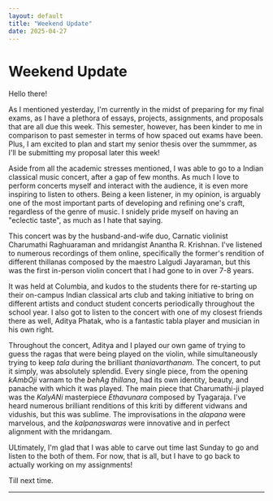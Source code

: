 ```yaml
---
layout: default
title: "Weekend Update"
date: 2025-04-27
---
```


# Weekend Update

Hello there!

As I mentioned yesterday, I'm currently in the midst of preparing for my final exams, as I have a plethora of essays, projects, assignments, and proposals that are all due this week. This semester, however, has been kinder to me in comparison to past semester in terms of how spaced out exams have been. Plus, I am excited to plan and start my senior thesis over the summmer, as I'll be submitting my proposal later this week!

Aside from all the academic stresses mentioned, I was able to go to a Indian classical music concert, after a gap of few months. As much I love to perform concerts myself and interact with the audience, it is even more inspiring to listen to others. Being a keen listener, in my opinion, is arguably one of the most important parts of developing and refining one's craft, regardless of the genre of music. I snidely pride myself on having an "eclectic taste", as much as I hate that saying. 

This concert was by the husband-and-wife duo, Carnatic violinist Charumathi Raghuaraman and mridangist Anantha R. Krishnan. I've listened to numerous recordings of them online, specifically the former's rendition of different thillanas composed by the maestro Lalgudi Jayaraman, but this was the first in-person violin concert that I had gone to in over 7-8 years. 

It was held at Columbia, and kudos to the students there for re-starting up their on-campus Indian classical arts club and taking initiative to bring on different artists and conduct student concerts periodically throughout the school year. I also got to listen to the concert with one of my closest friends there as well, Aditya Phatak, who is a fantastic tabla player and musician in his own right. 

Throughout the concert, Aditya and I played our own game of trying to guess the ragas that were being played on the violin, while simultaneously trying to keep *tala* during the brilliant *thaniavarthanam*. The concert, to put it simply, was absolutely splendid. Every single piece, from the opening *kAmbOji* varnam to the *behAg thillana*, had its own identity, beauty, and panache with which it was played. The main piece that Charumathi-ji played was the *KalyANi* masterpiece *Ethavunara* composed by Tyagaraja. I've heard numerous brilliant renditions of this kriti by different vidwans and vidushis, but this was sublime. The improvisations in the *alapana* were marvelous, and the *kalpanaswaras* were innovative and in perfect alignment with the mridangam. 

ULtimately, I'm glad that I was able to carve out time last Sunday to go and listen to the both of them. For now, that is all, but I have to go back to actually working on my assignments! 

Till next time. 

---